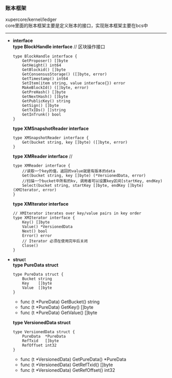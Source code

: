 ### 账本框架  
xupercore/kernel/ledger  
core里面的账本框架主要是定义账本的接口，实现账本框架主要在bcs中  

---
- **interface**  
    **type BlockHandle interface**  // 区块操作接口  
    ``` 
    type BlockHandle interface {
    	GetProposer() []byte
    	GetHeight() int64
    	GetBlockid() []byte
    	GetConsensusStorage() ([]byte, error)
    	GetTimestamp() int64
    	SetItem(item string, value interface{}) error
    	MakeBlockId() ([]byte, error)
    	GetPreHash() []byte
    	GetNextHash() []byte
    	GetPublicKey() string
    	GetSign() []byte
    	GetTxIDs() []string
    	GetInTrunk() bool
    }
    ```
    **type XMSnapshotReader interface**   
    ``` 
    type XMSnapshotReader interface {
    	Get(bucket string, key []byte) ([]byte, error)
    }
    ```
    **type XMReader interface**  //    
    ``` 
    type XMReader interface {
    	//读取一个key的值，返回的value就是有版本的data
    	Get(bucket string, key []byte) (*VersionedData, error)
    	//扫描一个bucket中所有的kv, 调用者可以设置key区间[startKey, endKey)
    	Select(bucket string, startKey []byte, endKey []byte) (XMIterator, error)
    }
    ```
    **type XMIterator interface**  
    ``` 
    // XMIterator iterates over key/value pairs in key order
    type XMIterator interface {
    	Key() []byte
    	Value() *VersionedData
    	Next() bool
    	Error() error
    	// Iterator 必须在使用完毕后关闭
    	Close()
    }
    ```


- **struc**t  
    **type PureData struct**  
    ``` 
    type PureData struct {
    	Bucket string
    	Key    []byte
    	Value  []byte
    }
    ```
    * func (t *PureData) GetBucket() string  
    * func (t *PureData) GetKey() []byte  
    * func (t *PureData) GetValue() []byte  
    
    **type VersionedData struct**  
    ``` 
    type VersionedData struct {
    	PureData  *PureData
    	RefTxid   []byte
    	RefOffset int32
    }
    ```
    * func (t *VersionedData) GetPureData() *PureData  
    * func (t *VersionedData) GetRefTxid() []byte   
    * func (t *VersionedData) GetRefOffset() int32  
